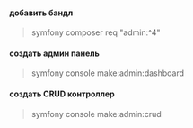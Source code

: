 #### добавить бандл

> symfony composer req "admin:^4"

#### создать админ панель

> symfony console make:admin:dashboard

#### создать CRUD контроллер

> symfony console make:admin:crud

